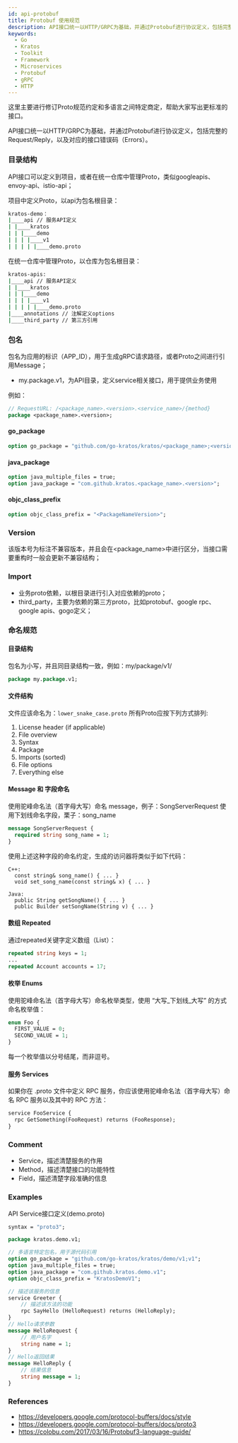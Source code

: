 ```yaml
---
id: api-protobuf
title: Protobuf 使用规范
description: API接口统一以HTTP/GRPC为基础，并通过Protobuf进行协议定义，包括完整的Request/Reply，以及对应的接口错误码（Errors）
keywords:
  - Go
  - Kratos
  - Toolkit
  - Framework
  - Microservices
  - Protobuf
  - gRPC
  - HTTP
---
```


这里主要进行修订Proto规范约定和多语言之间特定商定，帮助大家写出更标准的接口。

API接口统一以HTTP/GRPC为基础，并通过Protobuf进行协议定义，包括完整的Request/Reply，以及对应的接口错误码（Errors）。

### 目录结构
API接口可以定义到项目，或者在统一仓库中管理Proto，类似googleapis、envoy-api、istio-api；

项目中定义Proto，以api为包名根目录：
```bash
kratos-demo：
|____api // 服务API定义
| |____kratos
| | |____demo
| | | |____v1
| | | | |____demo.proto
```
在统一仓库中管理Proto，以仓库为包名根目录：
```bash
kratos-apis:
|____api // 服务API定义
| |____kratos
| | |____demo
| | | |____v1
| | | | |____demo.proto
|____annotations // 注解定义options
|____third_party // 第三方引用
```

### 包名
包名为应用的标识（APP_ID），用于生成gRPC请求路径，或者Proto之间进行引用Message；

*  my.package.v1，为API目录，定义service相关接口，用于提供业务使用

例如：
```protobuf
// RequestURL: /<package_name>.<version>.<service_name>/{method}
package <package_name>.<version>;
```
#### go_package
```protobuf
option go_package = "github.com/go-kratos/kratos/<package_name>;<version>";
```
#### java_package
```protobuf
option java_multiple_files = true;
option java_package = "com.github.kratos.<package_name>.<version>";
```
#### objc_class_prefix
```protobuf
option objc_class_prefix = "<PackageNameVersion>";
```

### Version

该版本号为标注不兼容版本，并且会在<package_name>中进行区分，当接口需要重构时一般会更新不兼容结构；

### Import

* 业务proto依赖，以根目录进行引入对应依赖的proto；
* third_party，主要为依赖的第三方proto，比如protobuf、google rpc、google apis、gogo定义；

### 命名规范

####  目录结构
包名为小写，并且同目录结构一致，例如：my/package/v1/
```protobuf
package my.package.v1;
```

#### 文件结构
文件应该命名为：`lower_snake_case.proto`
所有Proto应按下列方式排列:
1. License header (if applicable)
2. File overview
3. Syntax
4. Package
5. Imports (sorted)
6. File options
7. Everything else

#### Message 和 字段命名
使用驼峰命名法（首字母大写）命名 message，例子：SongServerRequest
使用下划线命名字段，栗子：song_name
```protobuf
message SongServerRequest {
  required string song_name = 1;
}
```
使用上述这种字段的命名约定，生成的访问器将类似于如下代码：
```
C++:
  const string& song_name() { ... }
  void set_song_name(const string& x) { ... }

Java:
  public String getSongName() { ... }
  public Builder setSongName(String v) { ... }
```
#### 数组 Repeated
通过repeated关键字定义数组（List）：
```protobuf
repeated string keys = 1;
...
repeated Account accounts = 17;
```

#### 枚举 Enums
使用驼峰命名法（首字母大写）命名枚举类型，使用 “大写_下划线_大写” 的方式命名枚举值：
```protobuf
enum Foo {
  FIRST_VALUE = 0;
  SECOND_VALUE = 1;
}
```
每一个枚举值以分号结尾，而非逗号。

#### 服务 Services
如果你在 .proto 文件中定义 RPC 服务，你应该使用驼峰命名法（首字母大写）命名 RPC 服务以及其中的 RPC 方法：
```protobuf
service FooService {
  rpc GetSomething(FooRequest) returns (FooResponse);
}
```

### Comment
* Service，描述清楚服务的作用
* Method，描述清楚接口的功能特性
* Field，描述清楚字段准确的信息

### Examples
API Service接口定义(demo.proto)
```protobuf
syntax = "proto3";

package kratos.demo.v1;

// 多语言特定包名，用于源代码引用
option go_package = "github.com/go-kratos/kratos/demo/v1;v1";
option java_multiple_files = true;
option java_package = "com.github.kratos.demo.v1";
option objc_class_prefix = "KratosDemoV1";

// 描述该服务的信息
service Greeter {
    // 描述该方法的功能
    rpc SayHello (HelloRequest) returns (HelloReply);
}
// Hello请求参数
message HelloRequest {
    // 用户名字
    string name = 1;
}
// Hello返回结果
message HelloReply {
    // 结果信息
    string message = 1;
}
```

### References
* https://developers.google.com/protocol-buffers/docs/style
* https://developers.google.com/protocol-buffers/docs/proto3
* https://colobu.com/2017/03/16/Protobuf3-language-guide/
